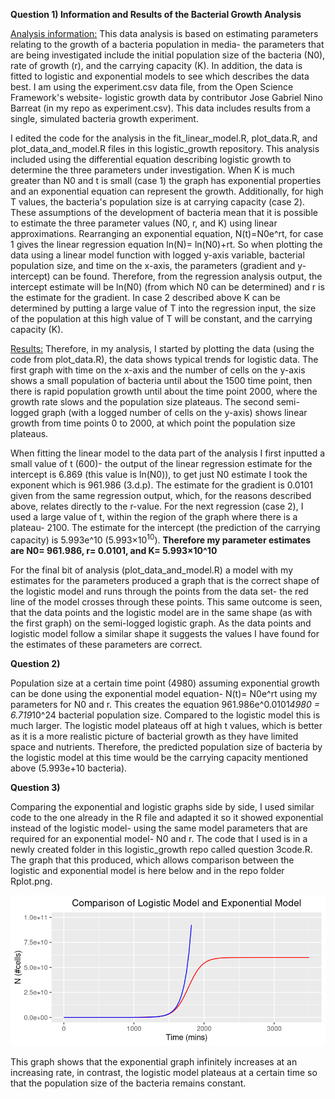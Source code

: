 **Question 1) Information and Results of the Bacterial Growth Analysis**

<ins>Analysis information:</ins> This data analysis is based on estimating parameters relating to the growth of a bacteria population in media- the parameters that are being investigated include the initial population size of the bacteria (N0), rate of growth (r), and the carrying capacity (K). In addition, the data is fitted to logistic and exponential models to see which describes the data best. I am using the experiment.csv data file, from the Open Science Framework's website- logistic growth data by contributor Jose Gabriel Nino Barreat (in my repo as experiment.csv). This data includes results from a single, simulated bacteria growth experiment.

I edited the code for the analysis in the fit_linear_model.R, plot_data.R, and plot_data_and_model.R files in this logistic_growth repository. This analysis included using the differential equation describing logistic growth to determine the three parameters under investigation. When K is much greater than N0 and t is small (case 1) the graph has exponential properties and an exponential equation can represent the growth. Additionally, for high T values, the bacteria's population size is at carrying capacity (case 2). These assumptions of the development of bacteria mean that it is possible to estimate the three parameter values (N0, r, and K) using linear approximations. Rearranging an exponential equation, N(t)=N0e^rt, for case 1 gives the linear regression equation ln(N)= ln(N0)+rt. So when plotting the data using a linear model function with logged y-axis variable, bacterial population size, and time on the x-axis, the parameters (gradient and y-intercept) can be found.  Therefore, from the regression analysis output, the intercept estimate will be ln(N0) (from which N0 can be determined) and r is the estimate for the gradient. In case 2 described above K can be determined by putting a large value of T into the regression input, the size of the population at this high value of T will be constant, and the carrying capacity (K). 

<ins>Results:</ins> Therefore, in my analysis, I started by plotting the data (using the code from plot_data.R), the data shows typical trends for logistic data. The first graph with time on the x-axis and  the number of cells on the y-axis shows a small population of bacteria until about the 1500 time point, then there is rapid population growth until about the time point 2000, where the growth rate slows and the population size plateaus. The second semi-logged graph (with a logged number of cells on the y-axis) shows linear growth from time points 0 to 2000, at which point the population size plateaus. 

When fitting the linear model to the data part of the analysis I first inputted a small value of t (600)- the output of the linear regression estimate for the intercept is 6.869 (this value is ln(N0)), to get just N0 estimate I took the exponent which is 961.986 (3.d.p). The estimate for the gradient is 0.0101 given from the same regression output, which, for the reasons described above, relates directly to the r-value. For the next regression (case 2), I used a large value of t, within the region of the graph where there is a plateau- 2100. The estimate for the intercept (the prediction of the carrying capacity) is 5.993e^10 (5.993×10<sup>10</sup>). **Therefore my parameter estimates are N0= 961.986, r= 0.0101, and K= 5.993×10^10**

For the final bit of analysis (plot_data_and_model.R) a model with my estimates for the parameters produced a graph that is the correct shape of the logistic model and runs through the points from the data set- the red line of the model crosses through these points. This same outcome is seen, that the data points and the logistic model are in the same shape (as with the first graph) on the semi-logged logistic graph. As the data points and logistic model follow a similar shape it suggests the values I have found for the estimates of these parameters are correct.

**Question 2)**

Population size at a certain time point (4980) assuming exponential growth can be done using the exponential model equation- N(t)= N0e^rt using my parameters for N0 and r. This creates the equation 961.986e^0.0101*4980 = 6.719*10^24 bacterial population size. Compared to the logistic model this is much larger. The logistic model plateaus off at high t values, which is better as it is a more realistic picture of bacterial growth as they have limited space and nutrients. Therefore, the predicted population size of bacteria by the logistic model at this time would be the carrying capacity mentioned above (5.993e+10 bacteria). 

**Question 3)**

Comparing the exponential and logistic graphs side by side, I used similar code to the one already in the R file and adapted it so it showed exponential instead of the logistic model- using the same model parameters that are required for an exponential model- N0 and r. The code that I used is in a newly created folder in this logistic_growth repo called question 3code.R. The graph that this produced, which allows comparison between the logistic and exponential model is here below and in the repo folder Rplot.png.

 <p align="center">
     <img src="https://github.com/Cat13-beep/logistic_growth/blob/main/Rplot.png" width"200" height"100">
  </p>

This graph shows that the exponential graph infinitely increases at an increasing rate, in contrast, the logistic model plateaus at a certain time so that the population size of the bacteria remains constant. 
